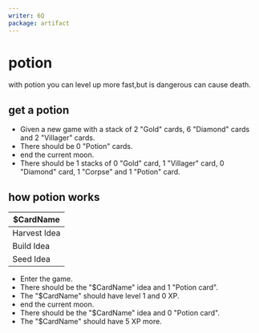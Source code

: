 ```yaml
---
writer: 6Q
package: artifact
---
```


# potion

with potion you can level up more fast,but is dangerous can cause death.

## get a potion
 * Given a new game with a stack of 2 "Gold" cards, 6 "Diamond" cards and 2 "Villager" cards.
 * There should be 0 "Potion" cards.
 * end the current moon.
* There should be 1 stacks of 0 "Gold" card, 1 "Villager" card, 0 "Diamond" card, 1 "Corpse" and 1 "Potion" card.

## how potion works

| $CardName    |
|--------------|
| Harvest Idea |
| Build Idea   |
| Seed Idea    |

 * Enter the game.
 * There should be the "$CardName" idea and 1 "Potion card".
 * The "$CardName" should have level 1 and 0 XP.
 * end the current moon.
 * There should be the "$CardName" idea and 0 "Potion card".
 * The "$CardName" should have  5 XP more.

